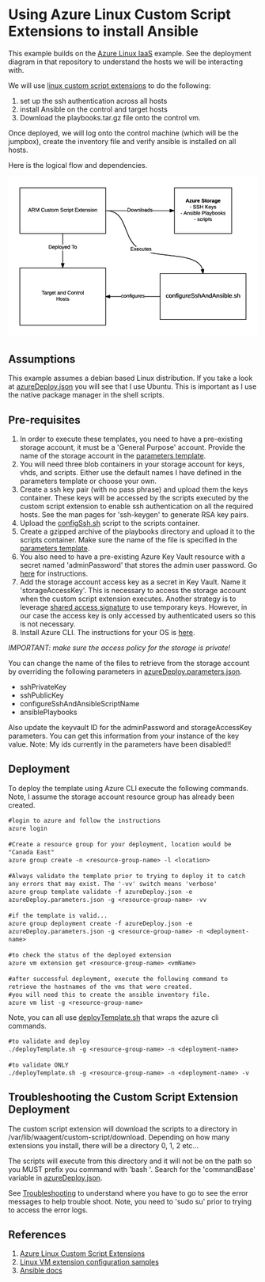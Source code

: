 # Using Azure Linux Custom Script Extensions to install Ansible #

This example builds on the [Azure Linux IaaS](https://github.com/jungho/azure-linux-iaas-example) example.  See the deployment diagram in that repository to understand the hosts we will be interacting with.  

We will use [linux custom script extensions](https://docs.microsoft.com/en-ca/azure/virtual-machines/virtual-machines-linux-extensions-features?toc=%2fazure%2fvirtual-machines%2flinux%2ftoc.json) to do the following:

1. set up the ssh authentication across all hosts
2. install Ansible on the control and target hosts
3. Download the playbooks.tar.gz file onto the control vm.

Once deployed, we will log onto the control machine (which will be the jumpbox), create the inventory file and verify ansible is installed on all hosts.

Here is the logical flow and dependencies.

![Logical flow and dependencies](./configuration-flow.png)

## Assumptions

This example assumes a debian based Linux distribution. If you take a look at [azureDeploy.json](./arm/azureDeploy.json) you will see that
I use Ubuntu.  This is important as I use the native package manager in the shell scripts.

## Pre-requisites

1. In order to execute these templates, you need to have a pre-existing storage account, it must be a 'General Purpose' account. Provide the name of the storage account in the [parameters template](./arm/azureDeploy.parameters.json). 
2. You will need three blob containers in your storage account for keys, vhds, and scripts. Either use the default names I have defined in the parameters template or choose your own.
3. Create a ssh key pair (with no pass phrase) and upload them the keys container.  These keys will be accessed by the scripts executed by the custom script extension to enable ssh authentication on all the required hosts.  See the man pages for 'ssh-keygen' to generate RSA key pairs.
4. Upload the [configSsh.sh](./scripts/configSsh.sh) script to the scripts container.  
5. Create a gzipped archive of the playbooks directory and upload it to the scripts container.  Make sure the name of the file is specified in the [parameters template](./arm/azureDeploy.parameters.json).
6. You also need to have a pre-existing Azure Key Vault resource with a secret named 'adminPassword' that stores the admin user password. Go [here](https://docs.microsoft.com/en-us/azure/azure-resource-manager/resource-manager-keyvault-parameter) for instructions. 
7. Add the storage account access key as a secret in Key Vault.  Name it 'storageAccessKey'.  This is necessary to access the storage account when the custom script extension executes.  Another strategy is to leverage [shared access signature](https://docs.microsoft.com/en-us/azure/storage/storage-dotnet-shared-access-signature-part-1) to use temporary keys.  However, in our case the access key is only accessed by authenticated users so this is not necessary.
8. Install Azure CLI.  The instructions for your OS is [here](https://docs.microsoft.com/en-us/azure/xplat-cli-install). 

*IMPORTANT: make sure the access policy for the storage is private!*

You can change the name of the files to retrieve from the storage account by overriding the following parameters in [azureDeploy.parameters.json](./arm/azureDeploy.parameters.json).

* sshPrivateKey
* sshPublicKey
* configureSshAndAnsibleScriptName
* ansiblePlaybooks

Also update the keyvault ID for the adminPassword and storageAccessKey parameters.  You can get this information from your instance of the key value.  Note:  My ids currently in the parameters have been disabled!!

## Deployment

To deploy the template using Azure CLI execute the following commands.  Note, I assume the storage account resource group has already been created.  

```
#login to azure and follow the instructions
azure login

#Create a resource group for your deployment, location would be "Canada East"
azure group create -n <resource-group-name> -l <location>

#Always validate the template prior to trying to deploy it to catch any errors that may exist. The '-vv' switch means 'verbose'
azure group template validate -f azureDeploy.json -e azureDeploy.parameters.json -g <resource-group-name> -vv

#if the template is valid...
azure group deployment create -f azureDeploy.json -e azureDeploy.parameters.json -g <resource-group-name> -n <deployment-name>

#to check the status of the deployed extension
azure vm extension get <resource-group-name> <vmName>

#after successful deployment, execute the following command to retrieve the hostnames of the vms that were created.
#you will need this to create the ansible inventory file.
azure vm list -g <resource-group-name>

```

Note, you can all use [deployTemplate.sh](./arm/deployTemplate.sh) that wraps the azure cli commands.  

```
#to validate and deploy
./deployTemplate.sh -g <resource-group-name> -n <deployment-name>

#to validate ONLY
./deployTemplate.sh -g <resource-group-name> -n <deployment-name> -v

```

## Troubleshooting the Custom Script Extension Deployment

The custom script extension will download the scripts to a directory in /var/lib/waagent/custom-script/download.  Depending on how many
extensions you install, there will be a directory 0, 1, 2 etc...

The scripts will execute from this directory and it will not be on the path so you MUST prefix you command with 'bash '.  Search for the 'commandBase' variable in [azureDeploy.json](./arm/azureDeploy.json).

See [Troubleshooting](https://docs.microsoft.com/en-us/azure/virtual-machines/virtual-machines-linux-extensions-customscript#troubleshooting) to understand where you have to go to see the error messages to help trouble shoot.  Note, you need to 'sudo su' prior to trying to access the error logs. 

## References

1. [Azure Linux Custom Script Extensions](https://docs.microsoft.com/en-ca/azure/virtual-machines/virtual-machines-linux-extensions-features?toc=%2fazure%2fvirtual-machines%2flinux%2ftoc.json)
2. [Linux VM extension configuration samples](https://acom-feature-videos-twitter-card.azurewebsites.net/en-us/documentation/articles/virtual-machines-linux-extensions-configuration-samples/)
3. [Ansible docs](http://docs.ansible.com/ansible/index.html)

